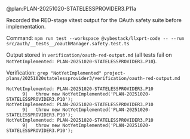 @plan:PLAN-20251020-STATELESSPROVIDER3.P11a

Recorded the RED-stage vitest output for the OAuth safety suite before implementation.

Command:
`npm run test --workspace @vybestack/llxprt-code -- --run src/auth/__tests__/oauthManager.safety.test.ts`

Output stored in `verification/oauth-red-output.md` (all tests fail on `NotYetImplemented: PLAN-20251020-STATELESSPROVIDER3.P10`).

Verification:
`grep "NotYetImplemented" project-plans/20251020statelessprovider3/verification/oauth-red-output.md`

```
NotYetImplemented: PLAN-20251020-STATELESSPROVIDER3.P10
      9|   throw new NotYetImplemented('PLAN-20251020-STATELESSPROVIDER3.P10');
NotYetImplemented: PLAN-20251020-STATELESSPROVIDER3.P10
      9|   throw new NotYetImplemented('PLAN-20251020-STATELESSPROVIDER3.P10');
NotYetImplemented: PLAN-20251020-STATELESSPROVIDER3.P10
      9|   throw new NotYetImplemented('PLAN-20251020-STATELESSPROVIDER3.P10');
```
